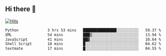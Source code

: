 ## Hi there 👋

<!--
**alihaqberdi/alihaqberdi** is a ✨ _special_ ✨ repository because its `README.md` (this file) appears on your GitHub profile.

Here are some ideas to get you started:

- 🔭 I’m currently working on ...
- 🌱 I’m currently learning ...
- 👯 I’m looking to collaborate on ...
- 🤔 I’m looking for help with ...
- 💬 Ask me about ...
- 📫 How to reach me: ...
- 😄 Pronouns: ...
- ⚡ Fun fact: ...
-->

[![Hits](https://hits.sh/github.com/alihaqberdi.svg)](https://hits.sh/github.com/alihaqberdi/)

<!--START_SECTION:waka-->

```txt
Python             3 hrs 53 mins   ███████████████░░░░░░░░░░   59.37 %
XML                54 mins         ███▒░░░░░░░░░░░░░░░░░░░░░   13.94 %
JavaScript         41 mins         ██▓░░░░░░░░░░░░░░░░░░░░░░   10.64 %
Shell Script       18 mins         █░░░░░░░░░░░░░░░░░░░░░░░░   04.62 %
textmate           17 mins         █░░░░░░░░░░░░░░░░░░░░░░░░   04.55 %
```

<!--END_SECTION:waka-->
